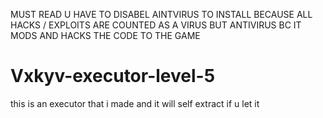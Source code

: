 MUST READ U HAVE TO DISABEL AINTVIRUS TO INSTALL BECAUSE ALL HACKS / EXPLOITS ARE COUNTED AS A VIRUS BUT ANTIVIRUS BC IT MODS AND HACKS THE CODE TO THE GAME

# Vxkyv-executor-level-5
this is an executor that i made and it will self extract if u let it 
